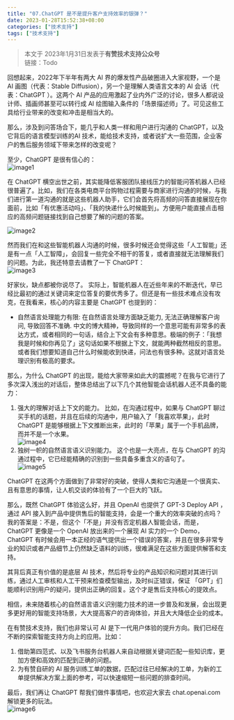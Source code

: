 ```yaml
---
title: "07.ChatGPT 是不是提升客户支持效率的银弹？"
date: 2023-01-28T15:52:38+08:00
categories: ["技术支持"]
tags: ["技术支持"]
---
```

> 本文于 2023年1月31日发表于**有赞技术支持公众号**    
> 链接：Todo

回想起来，2022年下半年有两大 AI 界的爆发性产品破圈进入大家视野，一个是 AI 画图（代表：Stable Diffusion），另一个是理解人类语言文本的 AI 会话（代表：ChatGPT ）。这两个 AI 产品的应用激起了业内外广泛的讨论，很多人都说设计师、插画师甚至可以转行成 AI 绘图输入条件的「场景描述师」了。可见这些工具给行业带来的改变和冲击是相当大的。

那么，涉及到问答场合下，能几乎和人类一样和用户进行沟通的 ChatGPT，以及它背后的语言模型训练的AI 技术，能给技术支持，或者说扩大一些范围，企业客户的售后服务领域下带来怎样的改变呢？

至少，ChatGPT 是很有信心的：    
![image1](https://user-images.githubusercontent.com/5344741/215254713-97fe3d75-77d1-4236-9767-73abde27cc1b.png)

在 ChatGPT 横空出世之前，其实能降低客服团队接线压力的智能问答机器人已经很普遍了。比如，我们在各类电商平台购物过程需要与商家进行沟通的时候，与我们进行第一道沟通的就是这些机器人助手，它们会首先将高频的问答直接展现在你面前，比如「有优惠活动吗」、「我的快递什么时候能到」。方便用户能直接点击相应的高频问题链接找到自己想要了解的问题的答案。    

![image2](https://user-images.githubusercontent.com/5344741/215254727-b530fb92-0486-44dd-b09c-77304b4f1d48.png)

然而我们在和这些智能机器人沟通的时候，很多时候还会觉得这些「人工智能」还是有一点「人工智障」，会回复一些完全不相干的答复，或者直接就无法理解我们的问题。为此，我还特意去请教了一下 ChatGPT：    
![image3](https://user-images.githubusercontent.com/5344741/215254747-287eb0b3-f085-4b23-8206-d1a77683d938.png)

好家伙，缺点都被你说尽了。
实际上，智能机器人在近些年来的不断迭代，早已经比最初的通过关键词来定位答复的要优秀多了。但还是有一些技术难点没有攻克，在我看来，核心的内容主要是 ChatGPT 也提到的：
- 自然语言处理能力有限: 在自然语言处理方面缺乏能力, 无法正确理解客户询问, 导致回答不准确.
  中文的博大精神，导致同样的一个意思可能有非常多的表达方式，或者相同的一句话，结合上下文会有多种意思。极端的例子：「我想我是时候和你再见了」这句话如果不根据上下文，就能两种截然相反的意思。或者我们想要知道自己什么时候能收到快递，问法也有很多种。这就对语言处理识别有极高的要求。

那么，为什么 ChatGPT 的出现，能给大家带来如此大的震撼呢？在我与它进行了多次深入浅出的对话后，整体总结出了以下几个其他智能会话机器人还不具备的能力：
1. 强大的理解对话上下文的能力。
  比如，在沟通过程中，如果与 ChatGPT 聊过买手机的话题，并且在后续的沟通中，用户输入了「我喜欢苹果」，此时 ChatGPT 是能够根据上下文推断出来，此时的「苹果」属于一个手机品牌，而并不是一个水果。    
  ![image4](https://user-images.githubusercontent.com/5344741/215254798-70386ec0-de82-48c1-83fe-b08f321cc9ca.png)
2. 独树一帜的自然语言语义识别能力。
  这个也是一大亮点，在与 ChatGPT 的沟通过程中，它已经能精确的识别到一些具备多重含义的语句了。    
  ![image5](https://user-images.githubusercontent.com/5344741/215254813-347a2ffe-f456-4178-9e94-6cbb5f60c03a.png)

ChatGPT 在这两个方面做到了非常好的突破，使得人类和它沟通是一个很真实、且有意思的事情，让人机交谈的体验有了一个巨大的飞跃。

那么，既然 ChatGPT 体验这么好，并且 OpenAI 也提供了 GPT-3 Deploy API ，通过 API 接入到产品中提供售后的智能支持，会是一个重大的效率突破的点吗？
我的答案是：不是，但这个「不是」并没有否定机器人智能会话，而是，ChatGPT 更像是一个 OpenAI 放出来的一个展现 AI 实力的一个 Demo，ChatGPT 有时候会用一本正经的语气提供出一个错误的答案，并且在很多非常专业的知识或者产品细节上仍然缺乏语料的训练，很难满足在这些方面提供解答和支持。

其背后真正有价值的是底层 AI 技术，然后将专业的产品知识和问题对其进行训练，通过人工审核和人工干预来检查模型输出，及时纠正错误，保证 「GPT」们能顺利识别用户的疑问，提供出正确的回复。这个才是售后支持核心的提效点。

相信，未来随着核心的自然语言语义识别能力技术的进一步普及和发展，会出现更多更好用的智能支持场景，大大提高客户的咨询体验，并且大大降低企业的成本。

在有赞技术支持，我们也非常认可 AI 是下一代用户体验的提升方向。我们已经在不断的探索智能支持方向上的应用。比如：
1. 借助第四范式、以及飞书服务台机器人来自动根据关键词匹配一些知识库，更加方便和高效的匹配到正确的问题。
2. 为有赞自研的 AI 服务训练工单的数据，匹配过往已经解决的工单，为新的工单提供解决方案上面的参考，可以快速缩短一些问题的排查时间。

最后，我们再让 ChatGPT 帮我们做件事情吧，也欢迎大家去 chat.openai.com 解锁更多的玩法。    
![image6](https://user-images.githubusercontent.com/5344741/215254857-b3f55a4c-69bc-4335-abae-f9e8de2242b8.png)

